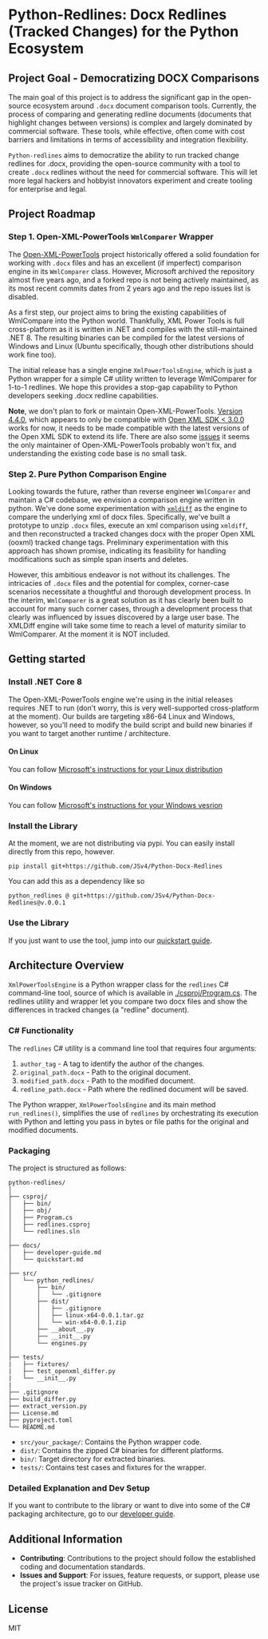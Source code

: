 # Python-Redlines: Docx Redlines (Tracked Changes) for the Python Ecosystem

## Project Goal - Democratizing DOCX Comparisons

The main goal of this project is to address the significant gap in the open-source ecosystem around `.docx` document
comparison tools. Currently, the process of comparing and generating redline documents (documents that highlight 
changes between versions) is complex and largely dominated by commercial software. These 
tools, while effective, often come with cost barriers and limitations in terms of accessibility and integration 
flexibility.

`Python-redlines` aims to democratize the ability to run tracked change redlines for .docx, providing the 
open-source community with a tool to create `.docx` redlines without the need for commercial software. This will let
more legal hackers and hobbyist innovators experiment and create tooling for enterprise and legal.

## Project Roadmap

### Step 1. Open-XML-PowerTools `WmlComparer` Wrapper

The [Open-XML-PowerTools](https://github.com/OpenXmlDev/Open-Xml-PowerTools) project historically offered a solid 
foundation for working with `.docx` files and has an excellent (if imperfect) comparison engine in its `WmlComparer` 
class. However, Microsoft archived the repository almost five years ago, and a forked repo is not being actively 
maintained, as its most recent commits dates from 2 years ago and the repo issues list is disabled.

As a first step, our project aims to bring the existing capabilities of WmlCompare into the Python world. Thankfully, 
XML Power Tools is full cross-platform as it is written in .NET and compiles with the still-maintained .NET 8. The
resulting binaries can be compiled for the latest versions of Windows and Linux (Ubuntu specifically, though other
distributions should work fine too). 

The initial release has a single engine `XmlPowerToolsEngine`, which is just a Python wrapper for a simple C# utility
written to leverage WmlComparer for 1-to-1 redlines. We hope this provides a stop-gap capability to Python developers 
seeking .docx redline capabilities. 

**Note**, we don't plan to fork or maintain Open-XML-PowerTools. [Version 4.4.0](https://www.nuget.org/packages/Open-Xml-PowerTools/), 
which appears to only be compatible with [Open XML SDK < 3.0.0](https://www.nuget.org/packages/DocumentFormat.OpenXml) works
for now, it needs to be made compatible with the latest versions of the Open XML SDK to extend its life. There are 
also some [issues](https://github.com/dotnet/Open-XML-SDK/issues/1634) it seems the only maintainer of 
Open-XML-PowerTools probably won't fix, and understanding the existing code base is no small task.

### Step 2. Pure Python Comparison Engine

Looking towards the future, rather than reverse engineer `WmlComparer` and maintain a C# codebase, we envision a 
comparison engine written in python. We've done some experimentation with [`xmldiff`](https://github.com/Shoobx/xmldiff)
as the engine to compare the underlying xml of docx files. Specifically, we've built a prototype to unzip `.docx` files, 
execute an xml comparison using `xmldiff`, and then reconstructed a tracked changes docx with the proper Open XML
(ooxml) tracked change tags. Preliminary experimentation with this approach has shown promise, indicating its 
feasibility for handling modifications such as simple span inserts and deletes.

However, this ambitious endeavor is not without its challenges. The intricacies of `.docx` files and the potential for 
complex, corner-case scenarios necessitate a thoughtful and thorough development process. In the interim, `WmlComparer`
is a great solution as it has clearly been built to account for many such corner cases, through a development process
that clearly was influenced by issues discovered by a large user base. The XMLDiff engine will take some time to reach
a level of maturity similar to WmlComparer. At the moment it is NOT included.

## Getting started

### Install .NET Core 8

The Open-XML-PowerTools engine we're using in the initial releases requires .NET to run (don't worry, this is very 
well-supported cross-platform at the moment). Our builds are targeting x86-64 Linux and Windows, however, so you'll 
need to modify the build script and build new binaries if you want to target another runtime / architecture.

#### On Linux

You can follow [Microsoft's instructions for your Linux distribution](https://learn.microsoft.com/en-us/dotnet/core/install/linux)

#### On Windows

You can follow [Microsoft's instructions for your Windows vesrion](https://learn.microsoft.com/en-us/dotnet/core/install/windows?tabs=net80)

### Install the Library

At the moment, we are not distributing via pypi. You can easily install directly from this repo, however. 

```commandline
pip install git+https://github.com/JSv4/Python-Docx-Redlines
```

You can add this as a dependency like so

```requirements
python_redlines @ git+https://github.com/JSv4/Python-Docx-Redlines@v.0.0.1
```

### Use the Library

If you just want to use the tool, jump into our [quickstart guide](docs/quickstart.md).

## Architecture Overview

`XmlPowerToolsEngine` is a Python wrapper class for the `redlines` C# command-line tool, source of which is available in 
[./csproj/Program.cs](./csproj/Program.cs). The redlines utility and wrapper let you compare two docx files and 
show the differences in tracked changes (a "redline" document).

### C# Functionality

The `redlines` C# utility is a command line tool that requires four arguments:
1. `author_tag` - A tag to identify the author of the changes.
2. `original_path.docx` - Path to the original document.
3. `modified_path.docx` - Path to the modified document.
4. `redline_path.docx` - Path where the redlined document will be saved.

The Python wrapper, `XmlPowerToolsEngine` and its main method `run_redlines()`, simplifies the use of `redlines` by 
orchestrating its execution with Python and letting you pass in bytes or file paths for the original and modified 
documents.

### Packaging

The project is structured as follows:
```
python-redlines/
│
├── csproj/
│   ├── bin/
│   ├── obj/
│   ├── Program.cs
│   ├── redlines.csproj
│   └── redlines.sln
│
├── docs/
│   ├── developer-guide.md
│   └── quickstart.md
│
├── src/
│   └── python_redlines/
│       ├── bin/
│       │   └── .gitignore
│       ├── dist/
│       │   ├── .gitignore
│       │   ├── linux-x64-0.0.1.tar.gz
│       │   └── win-x64-0.0.1.zip
│       ├── __about__.py
│       ├── __init__.py
│       └── engines.py
│
├── tests/
|   ├── fixtures/
|   ├── test_openxml_differ.py
|   └── __init__.py
|
├── .gitignore
├── build_differ.py
├── extract_version.py
├── License.md
├── pyproject.toml
└── README.md
```

- `src/your_package/`: Contains the Python wrapper code.
- `dist/`: Contains the zipped C# binaries for different platforms.
- `bin/`: Target directory for extracted binaries.
- `tests/`: Contains test cases and fixtures for the wrapper.

### Detailed Explanation and Dev Setup

If you want to contribute to the library or want to dive into some of the C# packaging architecture, go to our
[developer guide](docs/developer-guide.md).

## Additional Information

- **Contributing**: Contributions to the project should follow the established coding and documentation standards.
- **Issues and Support**: For issues, feature requests, or support, please use the project's issue tracker on GitHub.

## License

MIT
